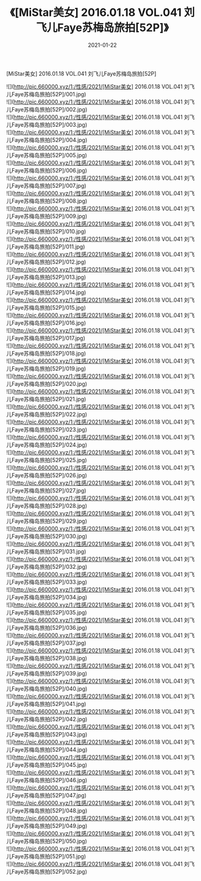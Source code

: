 ﻿---
layout: post
title:  《[MiStar美女] 2016.01.18 VOL.041 刘飞儿Faye苏梅岛旅拍[52P]》
date:   2021-01-22
img: http://pic.660000.xyz/1:/性感/2021/[MiStar美女] 2016.01.18 VOL.041 刘飞儿Faye苏梅岛旅拍[52P]/000.jpg
categories: [美女, 清纯, 唯美]
---

[MiStar美女] 2016.01.18 VOL.041 刘飞儿Faye苏梅岛旅拍[52P]

  ![](http://pic.660000.xyz/1:/性感/2021/[MiStar美女] 2016.01.18 VOL.041 刘飞儿Faye苏梅岛旅拍[52P]/001.jpg) <br> ![](http://pic.660000.xyz/1:/性感/2021/[MiStar美女] 2016.01.18 VOL.041 刘飞儿Faye苏梅岛旅拍[52P]/002.jpg) <br> ![](http://pic.660000.xyz/1:/性感/2021/[MiStar美女] 2016.01.18 VOL.041 刘飞儿Faye苏梅岛旅拍[52P]/003.jpg) <br> ![](http://pic.660000.xyz/1:/性感/2021/[MiStar美女] 2016.01.18 VOL.041 刘飞儿Faye苏梅岛旅拍[52P]/004.jpg) <br> ![](http://pic.660000.xyz/1:/性感/2021/[MiStar美女] 2016.01.18 VOL.041 刘飞儿Faye苏梅岛旅拍[52P]/005.jpg) <br> ![](http://pic.660000.xyz/1:/性感/2021/[MiStar美女] 2016.01.18 VOL.041 刘飞儿Faye苏梅岛旅拍[52P]/006.jpg) <br> ![](http://pic.660000.xyz/1:/性感/2021/[MiStar美女] 2016.01.18 VOL.041 刘飞儿Faye苏梅岛旅拍[52P]/007.jpg) <br> ![](http://pic.660000.xyz/1:/性感/2021/[MiStar美女] 2016.01.18 VOL.041 刘飞儿Faye苏梅岛旅拍[52P]/008.jpg) <br> ![](http://pic.660000.xyz/1:/性感/2021/[MiStar美女] 2016.01.18 VOL.041 刘飞儿Faye苏梅岛旅拍[52P]/009.jpg) <br> ![](http://pic.660000.xyz/1:/性感/2021/[MiStar美女] 2016.01.18 VOL.041 刘飞儿Faye苏梅岛旅拍[52P]/010.jpg) <br> ![](http://pic.660000.xyz/1:/性感/2021/[MiStar美女] 2016.01.18 VOL.041 刘飞儿Faye苏梅岛旅拍[52P]/011.jpg) <br> ![](http://pic.660000.xyz/1:/性感/2021/[MiStar美女] 2016.01.18 VOL.041 刘飞儿Faye苏梅岛旅拍[52P]/012.jpg) <br> ![](http://pic.660000.xyz/1:/性感/2021/[MiStar美女] 2016.01.18 VOL.041 刘飞儿Faye苏梅岛旅拍[52P]/013.jpg) <br> ![](http://pic.660000.xyz/1:/性感/2021/[MiStar美女] 2016.01.18 VOL.041 刘飞儿Faye苏梅岛旅拍[52P]/014.jpg) <br> ![](http://pic.660000.xyz/1:/性感/2021/[MiStar美女] 2016.01.18 VOL.041 刘飞儿Faye苏梅岛旅拍[52P]/015.jpg) <br> ![](http://pic.660000.xyz/1:/性感/2021/[MiStar美女] 2016.01.18 VOL.041 刘飞儿Faye苏梅岛旅拍[52P]/016.jpg) <br> ![](http://pic.660000.xyz/1:/性感/2021/[MiStar美女] 2016.01.18 VOL.041 刘飞儿Faye苏梅岛旅拍[52P]/017.jpg) <br> ![](http://pic.660000.xyz/1:/性感/2021/[MiStar美女] 2016.01.18 VOL.041 刘飞儿Faye苏梅岛旅拍[52P]/018.jpg) <br> ![](http://pic.660000.xyz/1:/性感/2021/[MiStar美女] 2016.01.18 VOL.041 刘飞儿Faye苏梅岛旅拍[52P]/019.jpg) <br> ![](http://pic.660000.xyz/1:/性感/2021/[MiStar美女] 2016.01.18 VOL.041 刘飞儿Faye苏梅岛旅拍[52P]/020.jpg) <br> ![](http://pic.660000.xyz/1:/性感/2021/[MiStar美女] 2016.01.18 VOL.041 刘飞儿Faye苏梅岛旅拍[52P]/021.jpg) <br> ![](http://pic.660000.xyz/1:/性感/2021/[MiStar美女] 2016.01.18 VOL.041 刘飞儿Faye苏梅岛旅拍[52P]/022.jpg) <br> ![](http://pic.660000.xyz/1:/性感/2021/[MiStar美女] 2016.01.18 VOL.041 刘飞儿Faye苏梅岛旅拍[52P]/023.jpg) <br> ![](http://pic.660000.xyz/1:/性感/2021/[MiStar美女] 2016.01.18 VOL.041 刘飞儿Faye苏梅岛旅拍[52P]/024.jpg) <br> ![](http://pic.660000.xyz/1:/性感/2021/[MiStar美女] 2016.01.18 VOL.041 刘飞儿Faye苏梅岛旅拍[52P]/025.jpg) <br> ![](http://pic.660000.xyz/1:/性感/2021/[MiStar美女] 2016.01.18 VOL.041 刘飞儿Faye苏梅岛旅拍[52P]/026.jpg) <br> ![](http://pic.660000.xyz/1:/性感/2021/[MiStar美女] 2016.01.18 VOL.041 刘飞儿Faye苏梅岛旅拍[52P]/027.jpg) <br> ![](http://pic.660000.xyz/1:/性感/2021/[MiStar美女] 2016.01.18 VOL.041 刘飞儿Faye苏梅岛旅拍[52P]/028.jpg) <br> ![](http://pic.660000.xyz/1:/性感/2021/[MiStar美女] 2016.01.18 VOL.041 刘飞儿Faye苏梅岛旅拍[52P]/029.jpg) <br> ![](http://pic.660000.xyz/1:/性感/2021/[MiStar美女] 2016.01.18 VOL.041 刘飞儿Faye苏梅岛旅拍[52P]/030.jpg) <br> ![](http://pic.660000.xyz/1:/性感/2021/[MiStar美女] 2016.01.18 VOL.041 刘飞儿Faye苏梅岛旅拍[52P]/031.jpg) <br> ![](http://pic.660000.xyz/1:/性感/2021/[MiStar美女] 2016.01.18 VOL.041 刘飞儿Faye苏梅岛旅拍[52P]/032.jpg) <br> ![](http://pic.660000.xyz/1:/性感/2021/[MiStar美女] 2016.01.18 VOL.041 刘飞儿Faye苏梅岛旅拍[52P]/033.jpg) <br> ![](http://pic.660000.xyz/1:/性感/2021/[MiStar美女] 2016.01.18 VOL.041 刘飞儿Faye苏梅岛旅拍[52P]/034.jpg) <br> ![](http://pic.660000.xyz/1:/性感/2021/[MiStar美女] 2016.01.18 VOL.041 刘飞儿Faye苏梅岛旅拍[52P]/035.jpg) <br> ![](http://pic.660000.xyz/1:/性感/2021/[MiStar美女] 2016.01.18 VOL.041 刘飞儿Faye苏梅岛旅拍[52P]/036.jpg) <br> ![](http://pic.660000.xyz/1:/性感/2021/[MiStar美女] 2016.01.18 VOL.041 刘飞儿Faye苏梅岛旅拍[52P]/037.jpg) <br> ![](http://pic.660000.xyz/1:/性感/2021/[MiStar美女] 2016.01.18 VOL.041 刘飞儿Faye苏梅岛旅拍[52P]/038.jpg) <br> ![](http://pic.660000.xyz/1:/性感/2021/[MiStar美女] 2016.01.18 VOL.041 刘飞儿Faye苏梅岛旅拍[52P]/039.jpg) <br> ![](http://pic.660000.xyz/1:/性感/2021/[MiStar美女] 2016.01.18 VOL.041 刘飞儿Faye苏梅岛旅拍[52P]/040.jpg) <br> ![](http://pic.660000.xyz/1:/性感/2021/[MiStar美女] 2016.01.18 VOL.041 刘飞儿Faye苏梅岛旅拍[52P]/041.jpg) <br> ![](http://pic.660000.xyz/1:/性感/2021/[MiStar美女] 2016.01.18 VOL.041 刘飞儿Faye苏梅岛旅拍[52P]/042.jpg) <br> ![](http://pic.660000.xyz/1:/性感/2021/[MiStar美女] 2016.01.18 VOL.041 刘飞儿Faye苏梅岛旅拍[52P]/043.jpg) <br> ![](http://pic.660000.xyz/1:/性感/2021/[MiStar美女] 2016.01.18 VOL.041 刘飞儿Faye苏梅岛旅拍[52P]/044.jpg) <br> ![](http://pic.660000.xyz/1:/性感/2021/[MiStar美女] 2016.01.18 VOL.041 刘飞儿Faye苏梅岛旅拍[52P]/045.jpg) <br> ![](http://pic.660000.xyz/1:/性感/2021/[MiStar美女] 2016.01.18 VOL.041 刘飞儿Faye苏梅岛旅拍[52P]/046.jpg) <br> ![](http://pic.660000.xyz/1:/性感/2021/[MiStar美女] 2016.01.18 VOL.041 刘飞儿Faye苏梅岛旅拍[52P]/047.jpg) <br> ![](http://pic.660000.xyz/1:/性感/2021/[MiStar美女] 2016.01.18 VOL.041 刘飞儿Faye苏梅岛旅拍[52P]/048.jpg) <br> ![](http://pic.660000.xyz/1:/性感/2021/[MiStar美女] 2016.01.18 VOL.041 刘飞儿Faye苏梅岛旅拍[52P]/049.jpg) <br> ![](http://pic.660000.xyz/1:/性感/2021/[MiStar美女] 2016.01.18 VOL.041 刘飞儿Faye苏梅岛旅拍[52P]/050.jpg) <br> ![](http://pic.660000.xyz/1:/性感/2021/[MiStar美女] 2016.01.18 VOL.041 刘飞儿Faye苏梅岛旅拍[52P]/051.jpg) <br> ![](http://pic.660000.xyz/1:/性感/2021/[MiStar美女] 2016.01.18 VOL.041 刘飞儿Faye苏梅岛旅拍[52P]/052.jpg) <br>
